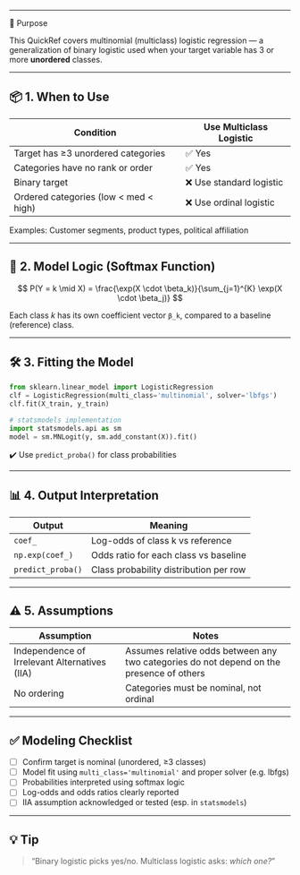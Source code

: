 ___
🎯 Purpose

This QuickRef covers multinomial (multiclass) logistic regression — a generalization of binary logistic used when your target variable has 3 or more **unordered** classes.

---

## 📦 1. When to Use

| Condition                             | Use Multiclass Logistic |
| ------------------------------------- | ----------------------- |
| Target has ≥3 unordered categories    | ✅ Yes                   |
| Categories have no rank or order      | ✅ Yes                   |
| Binary target                         | ❌ Use standard logistic |
| Ordered categories (low < med < high) | ❌ Use ordinal logistic  |

Examples: Customer segments, product types, political affiliation

---

## 🧮 2. Model Logic (Softmax Function)

$$
P(Y = k \mid X) = \frac{\exp(X \cdot \beta_k)}{\sum_{j=1}^{K} \exp(X \cdot \beta_j)}
$$

Each class *k* has its own coefficient vector `β_k`, compared to a baseline (reference) class.

---

## 🛠️ 3. Fitting the Model

```python
from sklearn.linear_model import LogisticRegression
clf = LogisticRegression(multi_class='multinomial', solver='lbfgs')
clf.fit(X_train, y_train)
```

```python
# statsmodels implementation
import statsmodels.api as sm
model = sm.MNLogit(y, sm.add_constant(X)).fit()
```

✔️ Use `predict_proba()` for class probabilities

---

## 📊 4. Output Interpretation

| Output            | Meaning                                |
| ----------------- | -------------------------------------- |
| `coef_`           | Log-odds of class k vs reference       |
| `np.exp(coef_)`   | Odds ratio for each class vs baseline  |
| `predict_proba()` | Class probability distribution per row |

---

## ⚠️ 5. Assumptions

| Assumption                                    | Notes                                                                                    |
| --------------------------------------------- | ---------------------------------------------------------------------------------------- |
| Independence of Irrelevant Alternatives (IIA) | Assumes relative odds between any two categories do not depend on the presence of others |
| No ordering                                   | Categories must be nominal, not ordinal                                                  |

---

## ✅ Modeling Checklist

* [ ] Confirm target is nominal (unordered, ≥3 classes)
* [ ] Model fit using `multi_class='multinomial'` and proper solver (e.g. lbfgs)
* [ ] Probabilities interpreted using softmax logic
* [ ] Log-odds and odds ratios clearly reported
* [ ] IIA assumption acknowledged or tested (esp. in `statsmodels`)

---

## 💡 Tip

> “Binary logistic picks yes/no. Multiclass logistic asks: *which one?*”
